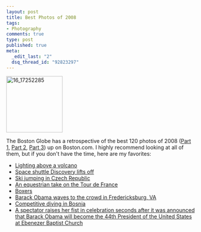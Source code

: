 ```yaml
--- 
layout: post
title: Best Photos of 2008
tags: 
- Photography
comments: true
type: post
published: true
meta: 
  _edit_last: "2"
  dsq_thread_id: "92823297"
---
```

<img class="alignleft size-thumbnail wp-image-824" title="16_17252285" src="http://brethorsting.com/blog/wp-content/uploads/2008/12/16_17252285-150x150.jpg" alt="16_17252285" width="150" height="150" />

The Boston Globe has a retrospective of the best 120 photos of 2008 (<a href="http://www.boston.com/bigpicture/2008/12/the_year_2008_in_photographs_p.html">Part 1</a>, <a href="http://www.boston.com/bigpicture/2008/12/2008_in_photographs_part_2_of.html">Part 2</a>, <a href="http://www.boston.com/bigpicture/2008/12/2008_the_year_in_photographs_p.html">Part 3</a>) up on Boston.com. I highly recommend looking at all of them, but if you don't have the time, here are my favorites:
<ul>
	<li><a href="http://www.boston.com/bigpicture/2008/12/the_year_2008_in_photographs_p.html#photo1">Lighting above a volcano</a></li>
	<li><a href="http://www.boston.com/bigpicture/2008/12/the_year_2008_in_photographs_p.html#photo3">Space shuttle Discovery lifts off</a></li>
	<li><a href="http://www.boston.com/bigpicture/2008/12/the_year_2008_in_photographs_p.html#photo39">Ski jumping in Czech Republic</a></li>
	<li><a href="http://www.boston.com/bigpicture/2008/12/2008_in_photographs_part_2_of.html#photo6">An equestrian take on the Tour de France</a></li>
	<li><a href="http://www.boston.com/bigpicture/2008/12/2008_in_photographs_part_2_of.html#photo10">Boxers</a></li>
	<li><a href="http://www.boston.com/bigpicture/2008/12/2008_the_year_in_photographs_p.html#photo1">Barack Obama waves to the crowd in Fredericksburg, VA</a></li>
	<li><a href="http://www.boston.com/bigpicture/2008/12/2008_the_year_in_photographs_p.html#photo16">Competitive diving in Bosnia</a></li>
	<li><a href="http://www.boston.com/bigpicture/2008/12/2008_the_year_in_photographs_p.html#photo40">A spectator raises her fist in celebration seconds after it was announced that Barack Obama will become the 44th President of the United States at Ebenezer Baptist Church</a></li>
</ul>

